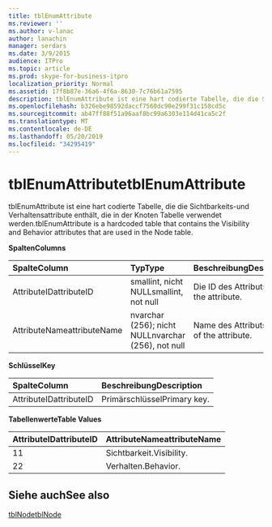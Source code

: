 ```yaml
---
title: tblEnumAttribute
ms.reviewer: ''
ms.author: v-lanac
author: lanachin
manager: serdars
ms.date: 3/9/2015
audience: ITPro
ms.topic: article
ms.prod: skype-for-business-itpro
localization_priority: Normal
ms.assetid: 17f8b87e-36a6-4f6a-8630-7c76b61a7595
description: tblEnumAttribute ist eine hart codierte Tabelle, die die Sichtbarkeits-und Verhaltensattribute enthält, die in der Knoten Tabelle verwendet werden.
ms.openlocfilehash: b326ebe98592daccf7560dc90e299f31c158cd5c
ms.sourcegitcommit: ab47ff88f51a96aaf8bc99a6303e114d41ca5c2f
ms.translationtype: MT
ms.contentlocale: de-DE
ms.lasthandoff: 05/20/2019
ms.locfileid: "34295419"
---
```

# <a name="tblenumattribute"></a><span data-ttu-id="d506b-103">tblEnumAttribute</span><span class="sxs-lookup"><span data-stu-id="d506b-103">tblEnumAttribute</span></span>
 
<span data-ttu-id="d506b-104">tblEnumAttribute ist eine hart codierte Tabelle, die die Sichtbarkeits-und Verhaltensattribute enthält, die in der Knoten Tabelle verwendet werden.</span><span class="sxs-lookup"><span data-stu-id="d506b-104">tblEnumAttribute is a hardcoded table that contains the Visibility and Behavior attributes that are used in the Node table.</span></span>
  
<span data-ttu-id="d506b-105">**Spalten**</span><span class="sxs-lookup"><span data-stu-id="d506b-105">**Columns**</span></span>

|<span data-ttu-id="d506b-106">**Spalte**</span><span class="sxs-lookup"><span data-stu-id="d506b-106">**Column**</span></span>|<span data-ttu-id="d506b-107">**Typ**</span><span class="sxs-lookup"><span data-stu-id="d506b-107">**Type**</span></span>|<span data-ttu-id="d506b-108">**Beschreibung**</span><span class="sxs-lookup"><span data-stu-id="d506b-108">**Description**</span></span>|
|:-----|:-----|:-----|
|<span data-ttu-id="d506b-109">AttributeID</span><span class="sxs-lookup"><span data-stu-id="d506b-109">attributeID</span></span>  <br/> |<span data-ttu-id="d506b-110">smallint, nicht NULL</span><span class="sxs-lookup"><span data-stu-id="d506b-110">smallint, not null</span></span>  <br/> |<span data-ttu-id="d506b-111">Die ID des Attributs.</span><span class="sxs-lookup"><span data-stu-id="d506b-111">ID of the attribute.</span></span>  <br/> |
|<span data-ttu-id="d506b-112">AttributeName</span><span class="sxs-lookup"><span data-stu-id="d506b-112">attributeName</span></span>  <br/> |<span data-ttu-id="d506b-113">nvarchar (256); nicht NULL</span><span class="sxs-lookup"><span data-stu-id="d506b-113">nvarchar (256), not null</span></span>  <br/> |<span data-ttu-id="d506b-114">Name des Attributs.</span><span class="sxs-lookup"><span data-stu-id="d506b-114">Name of the attribute.</span></span>  <br/> |
   
<span data-ttu-id="d506b-115">**Schlüssel**</span><span class="sxs-lookup"><span data-stu-id="d506b-115">**Key**</span></span>

|<span data-ttu-id="d506b-116">**Spalte**</span><span class="sxs-lookup"><span data-stu-id="d506b-116">**Column**</span></span>|<span data-ttu-id="d506b-117">**Beschreibung**</span><span class="sxs-lookup"><span data-stu-id="d506b-117">**Description**</span></span>|
|:-----|:-----|
|<span data-ttu-id="d506b-118">AttributeID</span><span class="sxs-lookup"><span data-stu-id="d506b-118">attributeID</span></span>  <br/> |<span data-ttu-id="d506b-119">Primärschlüssel</span><span class="sxs-lookup"><span data-stu-id="d506b-119">Primary key.</span></span>  <br/> |
   
<span data-ttu-id="d506b-120">**Tabellenwerte**</span><span class="sxs-lookup"><span data-stu-id="d506b-120">**Table Values**</span></span>

|<span data-ttu-id="d506b-121">**AttributeID**</span><span class="sxs-lookup"><span data-stu-id="d506b-121">**attributeID**</span></span>|<span data-ttu-id="d506b-122">**AttributeName**</span><span class="sxs-lookup"><span data-stu-id="d506b-122">**attributeName**</span></span>|
|:-----|:-----|
|<span data-ttu-id="d506b-123">1</span><span class="sxs-lookup"><span data-stu-id="d506b-123">1</span></span>  <br/> |<span data-ttu-id="d506b-124">Sichtbarkeit.</span><span class="sxs-lookup"><span data-stu-id="d506b-124">Visibility.</span></span>  <br/> |
|<span data-ttu-id="d506b-125">2</span><span class="sxs-lookup"><span data-stu-id="d506b-125">2</span></span>  <br/> |<span data-ttu-id="d506b-126">Verhalten.</span><span class="sxs-lookup"><span data-stu-id="d506b-126">Behavior.</span></span>  <br/> |
   
## <a name="see-also"></a><span data-ttu-id="d506b-127">Siehe auch</span><span class="sxs-lookup"><span data-stu-id="d506b-127">See also</span></span>

[<span data-ttu-id="d506b-128">tblNode</span><span class="sxs-lookup"><span data-stu-id="d506b-128">tblNode</span></span>](tblnode.md)
